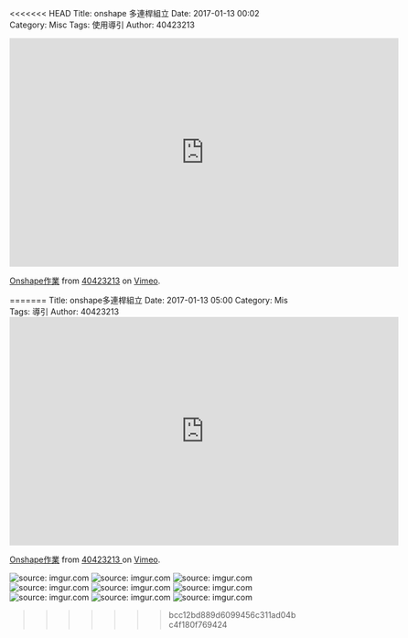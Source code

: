 <<<<<<< HEAD
Title: onshape 多連桿組立
Date: 2017-01-13 00:02
Category: Misc
Tags: 使用導引
Author: 40423213



<!-- PELICAN_END_SUMMARY -->

<iframe src="https://vimeo.com/199227356" width="680" height="400" frameborder="0" webkitallowfullscreen mozallowfullscreen allowfullscreen></iframe>
<p><a href="https://vimeo.com/192072696">Onshape作業</a> from <a href="https://vimeo.com/199227356">40423213</a> on <a href="https://vimeo.com">Vimeo</a>.</p>
=======
Title: onshape多連桿組立
Date: 2017-01-13 05:00
Category: Mis
Tags: 導引
Author: 40423213

<iframe src="https://player.vimeo.com/video/199227356" width="680" height="400" frameborder="0" 
webkitallowfullscreen mozallowfullscreen allowfullscreen></iframe>
<p><a href="https://player.vimeo.com/video/199227356">Onshape作業</a> from <a 
href="https://player.vimeo.com/video/199227356">40423213 </a> on <a href="https://vimeo.com">Vimeo</a>.</p>
<img src="Y:\tmp\40423213\w12\6.png" title="source: imgur.com" /></a>
<img src="Y:\tmp\40423213\w12\7.png" title="source: imgur.com" /></a>
<img src="Y:\tmp\40423213\w12\8.png" title="source: imgur.com" /></a>
<img src="Y:\tmp\40423213\w12\9.png" title="source: imgur.com" /></a>
<img src="Y:\tmp\40423213\w12\10.png" title="source: imgur.com" /></a>
<img src="Y:\tmp\40423213\w12\11.png" title="source: imgur.com" /></a>
<img src="Y:\tmp\40423213\w12\12.png" title="source: imgur.com" /></a>
<img src="Y:\tmp\40423213\w12\13.png" title="source: imgur.com" /></a>
<img src="Y:\tmp\40423213\w12\14.png" title="source: imgur.com" /></a>

>>>>>>> bcc12bd889d6099456c311ad04bc4f180f769424
